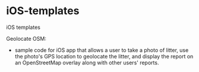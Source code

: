 # iOS-templates
iOS templates

Geolocate OSM: 

- sample code for iOS app that allows a user to take a photo of litter, use the photo's GPS location to geolocate the litter, and display the report on an OpenStreetMap overlay along with other users' reports.

